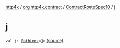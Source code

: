 [http4k](../../index.md) / [org.http4k.contract](../index.md) / [ContractRouteSpec10](index.md) / [j](./j.md)

# j

`val j: `[`PathLens`](../../org.http4k.lens/-path-lens/index.md)`<`[`J`](-binder/index.md#J)`>` [(source)](https://github.com/http4k/http4k/blob/master/http4k-contract/src/main/kotlin/org/http4k/contract/routeSpec.kt#L176)